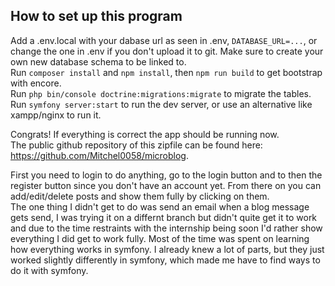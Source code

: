 ## How to set up this program
Add a .env.local with your dabase url as seen in .env, `DATABASE_URL=...`, or change the one in .env if you don't upload it to git. Make sure to create your own new database schema to be linked to.  
Run `composer install` and `npm install`, then `npm run build` to get bootstrap with encore.  
Run `php bin/console doctrine:migrations:migrate` to migrate the tables.  
Run `symfony server:start` to run the dev server, or use an alternative like xampp/nginx to run it.  
  
Congrats! If everything is correct the app should be running now.  
The public github repository of this zipfile can be found here: https://github.com/Mitchel0058/microblog.  
  
First you need to login to do anything, go to the login button and to then the register button since you don't have an account yet. From there on you can add/edit/delete posts and show them fully by clicking on them.  
The one thing I didn't get to do was send an email when a blog message gets send, I was trying it on a differnt branch but didn't quite get it to work and due to the time restraints with the internship being soon I'd rather show everything I did get to work fully. Most of the time was spent on learning how everything works in symfony. I already knew a lot of parts, but they just worked slightly differently in symfony, which made me have to find ways to do it with symfony.
